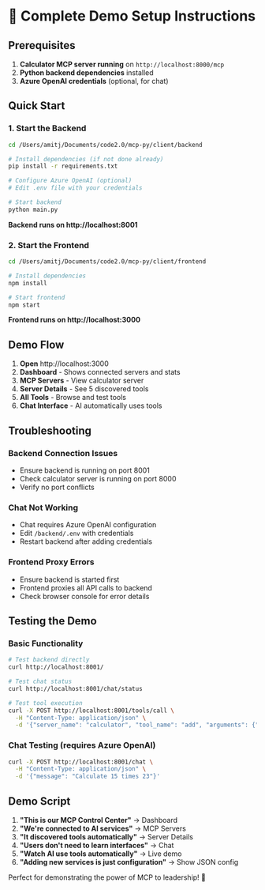 # 🚀 Complete Demo Setup Instructions

## Prerequisites

1. **Calculator MCP server running** on `http://localhost:8000/mcp`
2. **Python backend dependencies** installed
3. **Azure OpenAI credentials** (optional, for chat)

## Quick Start

### 1. Start the Backend
```bash
cd /Users/amitj/Documents/code2.0/mcp-py/client/backend

# Install dependencies (if not done already)
pip install -r requirements.txt

# Configure Azure OpenAI (optional)
# Edit .env file with your credentials

# Start backend
python main.py
```
**Backend runs on http://localhost:8001**

### 2. Start the Frontend
```bash
cd /Users/amitj/Documents/code2.0/mcp-py/client/frontend

# Install dependencies
npm install

# Start frontend
npm start
```
**Frontend runs on http://localhost:3000**

## Demo Flow

1. **Open** http://localhost:3000
2. **Dashboard** - Shows connected servers and stats
3. **MCP Servers** - View calculator server
4. **Server Details** - See 5 discovered tools
5. **All Tools** - Browse and test tools
6. **Chat Interface** - AI automatically uses tools

## Troubleshooting

### Backend Connection Issues
- Ensure backend is running on port 8001
- Check calculator server is running on port 8000
- Verify no port conflicts

### Chat Not Working
- Chat requires Azure OpenAI configuration
- Edit `/backend/.env` with credentials
- Restart backend after adding credentials

### Frontend Proxy Errors
- Ensure backend is started first
- Frontend proxies all API calls to backend
- Check browser console for error details

## Testing the Demo

### Basic Functionality
```bash
# Test backend directly
curl http://localhost:8001/

# Test chat status
curl http://localhost:8001/chat/status

# Test tool execution
curl -X POST http://localhost:8001/tools/call \
  -H "Content-Type: application/json" \
  -d '{"server_name": "calculator", "tool_name": "add", "arguments": {"a": 5, "b": 3}}'
```

### Chat Testing (requires Azure OpenAI)
```bash
curl -X POST http://localhost:8001/chat \
  -H "Content-Type: application/json" \
  -d '{"message": "Calculate 15 times 23"}'
```

## Demo Script

1. **"This is our MCP Control Center"** → Dashboard
2. **"We're connected to AI services"** → MCP Servers
3. **"It discovered tools automatically"** → Server Details
4. **"Users don't need to learn interfaces"** → Chat
5. **"Watch AI use tools automatically"** → Live demo
6. **"Adding new services is just configuration"** → Show JSON config

Perfect for demonstrating the power of MCP to leadership! 🎯
